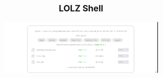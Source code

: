 <h1><p align="center"> LOLZ Shell </p></h1>

<img src="https://raw.githubusercontent.com/1337r0j4n/php-backdoors/main/.img/101.png">
